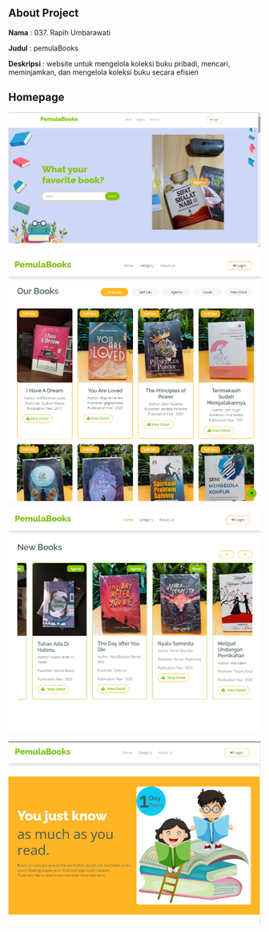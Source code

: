 ## About Project
**Nama**      : 037. Rapih Umbarawati

**Judul**     : pemulaBooks

**Deskripsi** : website untuk mengelola koleksi buku pribadi, mencari, meminjamkan, dan mengelola koleksi buku secara efisien

## Homepage
   ![hero page](image.png)

   ![our book](image-1.png)

   ![new book](image-3.png)

   ![quotes](image-2.png)